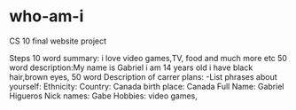 # who-am-i
CS 10 final website project

Steps
  10 word summary: i love video games,TV, food and much more etc
  50 word description:My name is Gabriel i am 14 years old i have black hair,brown eyes,
  50 word Description of carrer plans:
-List phrases about yourself:
Ethnicity:
Country: Canada
birth place: Canada
Full Name: Gabriel Higueros
Nick names: Gabe
Hobbies: video games,
